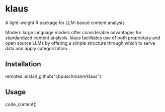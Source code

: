 # klaus
 A light-weight R package for LLM-based content analysis

Modern large language models offer considerable advantages for standardized content analysis. 
klaus facilitates use of both proprietary and open source LLMs by offering a simple structure through which to
serve data and apply categorization.

## Installation

  remotes::install_github("cbpuschmann/klaus")
  
## Usage

  code_content()
  
